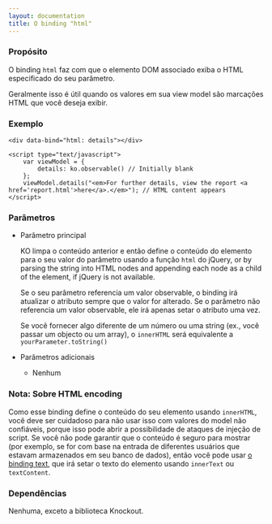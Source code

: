 ```yaml
---
layout: documentation
title: O binding "html"
---
```


### Propósito
O binding `html` faz com que o elemento DOM associado exiba o HTML especificado do seu parâmetro.

Geralmente isso é útil quando os valores em sua view model são marcações HTML que você deseja exibir.

### Exemplo
    <div data-bind="html: details"></div>

    <script type="text/javascript">
	    var viewModel = {
			details: ko.observable() // Initially blank
	    };
	    viewModel.details("<em>For further details, view the report <a href='report.html'>here</a>.</em>"); // HTML content appears
    </script>

### Parâmetros

  * Parâmetro principal

    KO limpa o conteúdo anterior e então define o conteúdo do elemento para o seu valor do parâmetro usando a função `html` do jQuery, or by parsing the string into HTML nodes and appending each node as a child of the element, if jQuery is not available.

    Se o seu parâmetro referencia um valor observable, o binding irá atualizar o atributo sempre que o valor for alterado. Se o parâmetro não referencia um valor observable, ele irá apenas setar o atributo uma vez.

    Se você fornecer algo diferente de um número ou uma string (ex., você passar um objecto ou um array), o `innerHTML` será equivalente a `yourParameter.toString()`

  * Parâmetros adicionais

      * Nenhum

### Nota: Sobre HTML encoding

Como esse binding define o conteúdo do seu elemento usando `innerHTML`, você deve ser cuidadoso para não usar isso com valores do model não confiáveis, porque isso pode abrir a possibilidade de ataques de injeção de script. Se você não pode garantir que o conteúdo é seguro para mostrar (por exemplo, se for com base na entrada de diferentes usuários que estavam armazenados em seu banco de dados), então você pode usar [o binding text](text-binding.html), que irá setar o texto do elemento usando `innerText` ou `textContent`.

### Dependências

Nenhuma, exceto a biblioteca Knockout.

